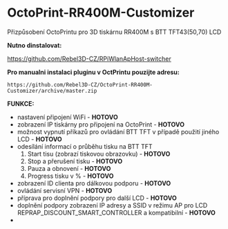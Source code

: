 # OctoPrint-RR400M-Customizer
Přizpůsobení OctoPrintu pro 3D tiskárnu RR400M s BTT TFT43(50,70) LCD

**Nutno dinstalovat:**

https://github.com/Rebel3D-CZ/RPiWlanApHost-switcher



**Pro manualni instalaci pluginu v OctPrintu pouzijte adresu:**
```
https://github.com/Rebel3D-CZ/OctoPrint-RR400M-Customizer/archive/master.zip
```

**FUNKCE:**
- nastavení připojení WiFi - **HOTOVO**
- zobrazení IP tiskárny pro připojení na OctoPrint - **HOTOVO**
- možnost vypnutí příkazů pro ovládání BTT TFT v případě použití jiného LCD - **HOTOVO**
- odesílání informací o průběhu tisku na BTT TFT
    1. Start tisu (zobrazí tiskovou obrazovku) - **HOTOVO**
    2. Stop a přerušení tisku - **HOTOVO**
    3. Pauza a obnovení - **HOTOVO**
    4. Progress tisku v % - **HOTOVO**
- zobrazení ID clienta pro dálkovou podporu - **HOTOVO**
- ovládání servisní VPN - **HOTOVO**
- příprava pro doplnění podpory pro další LCD - **HOTOVO**
- doplnění podpory zobrazení IP adresy a SSID v režimu AP pro LCD REPRAP_DISCOUNT_SMART_CONTROLLER a kompatibilní - **HOTOVO**
- 
